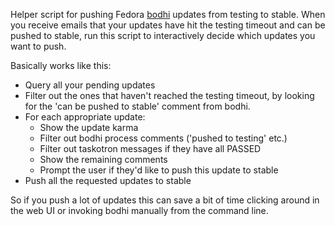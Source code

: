 Helper script for pushing Fedora [bodhi](https://admin.fedoraproject.org/updates) updates from testing to stable. When you receive emails that your updates have hit the testing timeout and can be pushed to stable, run this script to interactively decide which updates you want to push.

Basically works like this:

* Query all your pending updates
* Filter out the ones that haven't reached the testing timeout, by looking for the 'can be pushed to stable' comment from bodhi.
* For each appropriate update:
    * Show the update karma
    * Filter out bodhi process comments ('pushed to testing' etc.)
    * Filter out taskotron messages if they have all PASSED
    * Show the remaining comments
    * Prompt the user if they'd like to push this update to stable
* Push all the requested updates to stable

So if you push a lot of updates this can save a bit of time clicking around in the web UI or invoking bodhi manually from the command line.
